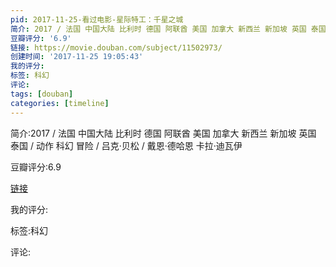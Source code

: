 ```yaml
---
pid: 2017-11-25-看过电影-星际特工：千星之城
简介: 2017 / 法国 中国大陆 比利时 德国 阿联酋 美国 加拿大 新西兰 新加坡 英国 泰国 / 动作 科幻 冒险 / 吕克·贝松 / 戴恩·德哈恩 卡拉·迪瓦伊
豆瓣评分: '6.9'
链接: https://movie.douban.com/subject/11502973/
创建时间: '2017-11-25 19:05:43'
我的评分:
标签: 科幻
评论:
tags: [douban]
categories: [timeline]
---
```

简介:2017 / 法国 中国大陆 比利时 德国 阿联酋 美国 加拿大 新西兰 新加坡 英国 泰国 / 动作 科幻 冒险 / 吕克·贝松 / 戴恩·德哈恩 卡拉·迪瓦伊

豆瓣评分:6.9

[链接](https://movie.douban.com/subject/11502973/)

我的评分:

标签:科幻

评论:

